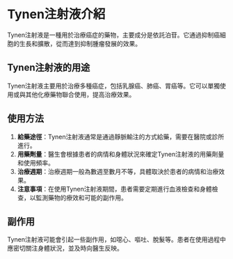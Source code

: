 # Tynen注射液介紹
Tynen注射液是一種用於治療癌症的藥物，主要成分是依託泊苷。它通過抑制癌細胞的生長和擴散，從而達到抑制腫瘤發展的效果。
## Tynen注射液的用途
Tynen注射液主要用於治療多種癌症，包括乳腺癌、肺癌、胃癌等。它可以單獨使用或與其他化療藥物聯合使用，提高治療效果。
## 使用方法
1. **給藥途徑**：Tynen注射液通常是通過靜脈輸注的方式給藥，需要在醫院或診所進行。
2. **用藥劑量**：醫生會根據患者的病情和身體狀況來確定Tynen注射液的用藥劑量和使用頻率。
3. **治療週期**：治療週期一般為數週至數月不等，具體取決於患者的病情和治療效果。
4. **注意事項**：在使用Tynen注射液期間，患者需要定期進行血液檢查和身體檢查，以監測藥物的療效和可能的副作用。
## 副作用
Tynen注射液可能會引起一些副作用，如噁心、嘔吐、脫髮等。患者在使用過程中應密切關注身體狀況，並及時向醫生反映。